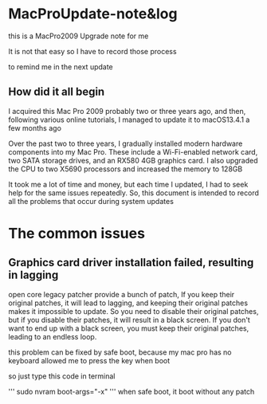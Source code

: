 # MacProUpdate-note&log 
this is a MacPro2009 Upgrade note for me

It is not that easy so I have to record those process

to remind me in the next update

## How did it all begin

I acquired this Mac Pro 2009 probably two or three years ago, and then, following various online tutorials, I managed to update it to macOS13.4.1 a few months ago

Over the past two to three years, I gradually installed modern hardware components into my Mac Pro. These include a Wi-Fi-enabled network card, two SATA storage drives, and an RX580 4GB graphics card. I also upgraded the CPU to two X5690 processors and increased the memory to 128GB

It took me a lot of time and money, but each time I updated, I had to seek help for the same issues repeatedly. So, this document is intended to record all the problems that occur during system updates

# The common issues

## Graphics card driver installation failed, resulting in lagging

open core legacy patcher provide a bunch of patch, If you keep their original patches, it will lead to lagging, and keeping their original patches makes it impossible to update. So you need to disable their original patches, but if you disable their patches, it will result in a black screen. If you don't want to end up with a black screen, you must keep their original patches, leading to an endless loop.

this problem can be fixed by safe boot, because my mac pro has no keyboard allowed me to press the key when boot

so just type this code in terminal 

'''
sudo nvram boot-args="-x" 
'''
when safe boot, it boot without any patch
